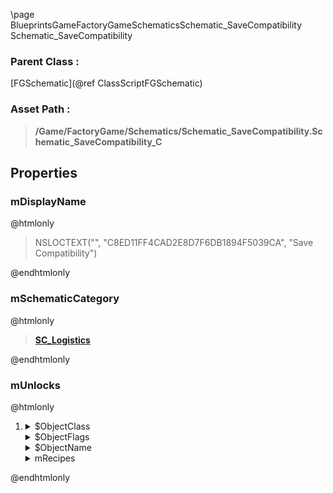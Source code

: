 \page BlueprintsGameFactoryGameSchematicsSchematic_SaveCompatibility Schematic_SaveCompatibility
### Parent Class :
[FGSchematic](@ref ClassScriptFGSchematic)
### Asset Path :
<b><blockquote>/Game/FactoryGame/Schematics/Schematic_SaveCompatibility.Schematic_SaveCompatibility_C</blockquote></b>
## Properties

### mDisplayName
@htmlonly
<blockquote>NSLOCTEXT("", "C8ED11FF4CAD2E8D7F6DB1894F5039CA", "Save Compatibility")</blockquote>
@endhtmlonly

### mSchematicCategory
@htmlonly
<b><a href="_blueprints_game_factory_game_schematics_schematic_categories_s_c__logistics.html"><blockquote>SC_Logistics</blockquote></a></b>
@endhtmlonly

### mUnlocks
@htmlonly
<ol>
<li>
<details>
 <summary>$ObjectClass</summary>
<b><a href="_blueprints_game_factory_game_unlocks_b_p__unlock_recipe.html"><blockquote>BP_UnlockRecipe</blockquote></a></b>
</details>
<details>
 <summary>$ObjectFlags</summary>
<blockquote>2621440</blockquote>
</details>
<details>
 <summary>$ObjectName</summary>
<blockquote>BP_UnlockRecipe_C_0</blockquote>
</details>
<details>
 <summary>mRecipes</summary>
<ol>
<li>
<b><a href="_blueprints_game_factory_game_recipes_buildings_fence_recipe__fence_01.html"><blockquote>Recipe_Fence_01</blockquote></a></b>
</li>
<li>
<b><a href="_blueprints_game_factory_game_recipes_buildings_stairs_recipe__stair_1b.html"><blockquote>Recipe_Stair_1b</blockquote></a></b>
</li>
<li>
<b><a href="_blueprints_game_factory_game_recipes_buildings_walls_recipe__wall__window_8x4_03.html"><blockquote>Recipe_Wall_Window_8x4_03</blockquote></a></b>
</li>
<li>
<b><a href="_blueprints_game_factory_game_recipes_buildings_walls_recipe__wall__window_8x4_03__steel.html"><blockquote>Recipe_Wall_Window_8x4_03_Steel</blockquote></a></b>
</li>
<li>
<b><a href="_blueprints_game_factory_game_recipes_buildings_walls_recipe__wall__conveyor_8x4_04.html"><blockquote>Recipe_Wall_Conveyor_8x4_04</blockquote></a></b>
</li>
<li>
<b><a href="_blueprints_game_factory_game_recipes_buildings_walls_recipe__wall__conveyor_8x4_04__steel.html"><blockquote>Recipe_Wall_Conveyor_8x4_04_Steel</blockquote></a></b>
</li>
</ol>
</details>
</li>
</ol>
@endhtmlonly

